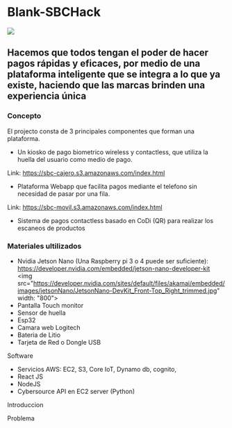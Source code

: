 
# Blank-SBCHack

<img src= "https://fincluye.s3.amazonaws.com/palpei.png">

## Hacemos que todos tengan el poder de hacer pagos rápidas y eficaces, por medio de una plataforma inteligente que se integra a lo que ya existe, haciendo que las marcas brinden una experiencia única

### Concepto

El projecto consta de 3 principales componentes que forman una plataforma.


- Un kiosko de pago biometrico wireless y contactless, que utiliza la huella del usuario como medio de pago.

Link: https://sbc-cajero.s3.amazonaws.com/index.html

- Plataforma Webapp que facilita pagos mediante el telefono sin necesidad de pasar por una fila.

Link: https://sbc-movil.s3.amazonaws.com/index.html

- Sistema de pagos contactless basado en CoDi (QR) para realizar los escaneos de productos

### Materiales ultilizados

- Nvidia Jetson Nano (Una Raspberry pi 3 o 4 puede ser suficiente): https://developer.nvidia.com/embedded/jetson-nano-developer-kit
<img src="https://developer.nvidia.com/sites/default/files/akamai/embedded/images/jetsonNano/JetsonNano-DevKit_Front-Top_Right_trimmed.jpg" width: "800">
- Pantalla Touch  monitor
- Sensor de huella
- Esp32
- Camara web Logitech
- Bateria de Litio 
- Tarjeta de Red o Dongle USB

Software 

- Servicios AWS: EC2, S3, Core IoT, Dynamo db, cognito, 
- React JS
- NodeJS
- Cybersource API en EC2 server (Python)

Introduccion



Problema 








